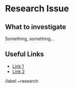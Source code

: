 # Research Issue

## What to investigate

Something, something...

## Useful Links

- [Link 1](https://doi.org/10.1016/j.jcp.2019.05.002)
- [Link 2](https://www.youtube.com/watch?v=dQw4w9WgXcQ)

/label ~research
